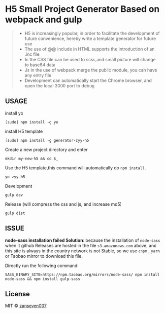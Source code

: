 # H5 Small Project Generator Based on webpack and gulp

> - H5 is increasingly popular, in order to facilitate the development of future convenience, hereby write a template generator for future use
> - The use of @@ include in HTML supports the introduction of an .inc file
> - In the CSS file can be used to scss,and small picture will change to base64 data
> - Js in the use of webpack merge the public module, you can have any entry file
> - Development can automatically start the Chrome browser, and open the local 3000 port to debug

## USAGE
install yo

```
[sudo] npm install -g yo
```
install H5 template

```
[sudo] npm install -g generator-zyy-h5
```
Create a new project directory and enter

```
mkdir my-new-h5 && cd $_
```
Use the H5 template,this command will automatically do `npm install`.

```
yo zyy-h5
```

Development

```
gulp dev
```
Release (will compress the css and js, and increase md5)
```
gulp dist
```

## ISSUE

**node-sass installation failed Solution**: because the installation of `node-sass` when it github Releases are hosted in the file `s3.amazonaws.com` above, and this site is always in the country network is not Stable, so we use `cnpm` , `yarn` or Taobao mirror to download this file.

Directly run the following command

```
SASS_BINARY_SITE=https://npm.taobao.org/mirrors/node-sass/ npm install node-sass && npm install gulp-sass
```

## License
MIT © [zanseven007](https://github.com/zanseven007)
